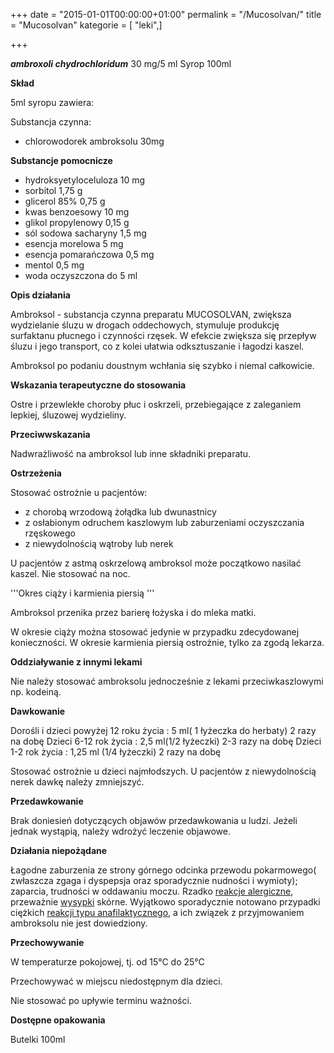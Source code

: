 +++
date = "2015-01-01T00:00:00+01:00"
permalink = "/Mucosolvan/"
title = "Mucosolvan"
kategorie = [ "leki",]

+++

***ambroxoli chydrochloridum*** 30 mg/5 ml
Syrop 100ml

**Skład**

5ml syropu zawiera:

Substancja czynna:

-   chlorowodorek ambroksolu 30mg

**Substancje pomocnicze**

-   hydroksyetyloceluloza 10 mg
-   sorbitol 1,75 g
-   glicerol 85% 0,75 g
-   kwas benzoesowy 10 mg
-   glikol propylenowy 0,15 g
-   sól sodowa sacharyny 1,5 mg
-   esencja morelowa 5 mg
-   esencja pomarańczowa 0,5 mg
-   mentol 0,5 mg
-   woda oczyszczona do 5 ml

**Opis działania**

Ambroksol - substancja czynna preparatu MUCOSOLVAN, zwiększa wydzielanie śluzu w drogach oddechowych, stymuluje produkcję surfaktanu płucnego i czynności rzęsek. W efekcie zwiększa się przepływ śluzu i jego transport, co z kolei ułatwia odksztuszanie i łagodzi kaszel.

Ambroksol po podaniu doustnym wchłania się szybko i niemal całkowicie.

**Wskazania terapeutyczne do stosowania**

Ostre i przewlekłe choroby płuc i oskrzeli, przebiegające z zaleganiem lepkiej, śluzowej wydzieliny.

**Przeciwwskazania**

Nadwrażliwość na ambroksol lub inne składniki preparatu.

**Ostrzeżenia**

Stosować ostrożnie u pacjentów:

-   z chorobą wrzodową żołądka lub dwunastnicy
-   z osłabionym odruchem kaszlowym lub zaburzeniami oczyszczania rzęskowego
-   z niewydolnością wątroby lub nerek

U pacjentów z astmą oskrzelową ambroksol może początkowo nasilać kaszel. Nie stosować na noc.

'''Okres ciąży i karmienia piersią '''

Ambroksol przenika przez barierę łożyska i do mleka matki.

W okresie ciąży można stosować jedynie w przypadku zdecydowanej konieczności. W okresie karmienia piersią ostrożnie, tylko za zgodą lekarza.

**Oddziaływanie z innymi lekami**

Nie należy stosować ambroksolu jednocześnie z lekami przeciwkaszlowymi np. kodeiną.

**Dawkowanie**

Dorośli i dzieci powyżej 12 roku życia : 5 ml( 1 łyżeczka do herbaty) 2 razy na dobę
Dzieci 6-12 rok życia : 2,5 ml(1/2 łyżeczki) 2-3 razy na dobę
Dzieci 1-2 rok życia : 1,25 ml (1/4 łyżeczki) 2 razy na dobę

Stosować ostrożnie u dzieci najmłodszych. U pacjentów z niewydolnością nerek dawkę należy zmniejszyć.

**Przedawkowanie**

Brak doniesień dotyczących objawów przedawkowania u ludzi. Jeżeli jednak wystąpią, należy wdrożyć leczenie objawowe.

**Działania niepożądane**

Łagodne zaburzenia ze strony górnego odcinka przewodu pokarmowego( zwłaszcza zgaga i dyspepsja oraz sporadycznie nudności i wymioty); zaparcia, trudności w oddawaniu moczu. Rzadko [reakcje alergiczne](/atopedia/reakcja_alergiczna "wikilink"), przeważnie [wysypki](/atopedia/wysypka "wikilink") skórne. Wyjątkowo sporadycznie notowano przypadki ciężkich [reakcji typu anafilaktycznego](/atopedia/wstrząs_anafilaktyczny "wikilink"), a ich związek z przyjmowaniem ambroksolu nie jest dowiedziony.

**Przechowywanie**

W temperaturze pokojowej, tj. od 15°C do 25°C

Przechowywać w miejscu niedostępnym dla dzieci.

Nie stosować po upływie terminu ważności.

**Dostępne opakowania**

Butelki 100ml
